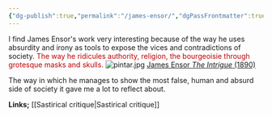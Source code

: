 ```yaml
---
{"dg-publish":true,"permalink":"/james-ensor/","dgPassFrontmatter":true}
---
```


I find James Ensor's work very interesting because of the way he uses absurdity and irony as tools to expose the vices and contradictions of society. <span style="color:rgb(192, 0, 0)">The way he ridicules authority, religion, the bourgeoisie through grotesque masks and skulls.</span>
![pintar.jpg](/img/user/pintar.jpg)
[James Ensor *The Intrigue* (1890)](https://www.theguardian.com/artanddesign/2016/oct/28/behind-the-facade-how-james-ensor-mastered-the-art-of-the-macabre)

The way in which he manages to show the most false, human and absurd side of society it gave me a lot to reflect about.

**Links;** [[Sastirical critique\|Sastirical critique]]

